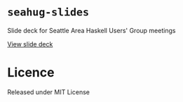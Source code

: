 # `seahug-slides`

Slide deck for Seattle Area Haskell Users' Group meetings

[View slide deck][rawgitview]

# Licence

Released under MIT License

[rawgitview]: https://cdn.rawgit.com/rcook/seahug-slides/master/static/index.html
